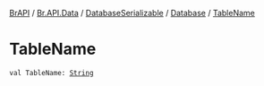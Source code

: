 [BrAPI](../../../index.md) / [Br.API.Data](../../index.md) / [DatabaseSerializable](../index.md) / [Database](index.md) / [TableName](./-table-name.md)

# TableName

`val TableName: `[`String`](https://kotlinlang.org/api/latest/jvm/stdlib/kotlin/-string/index.html)
